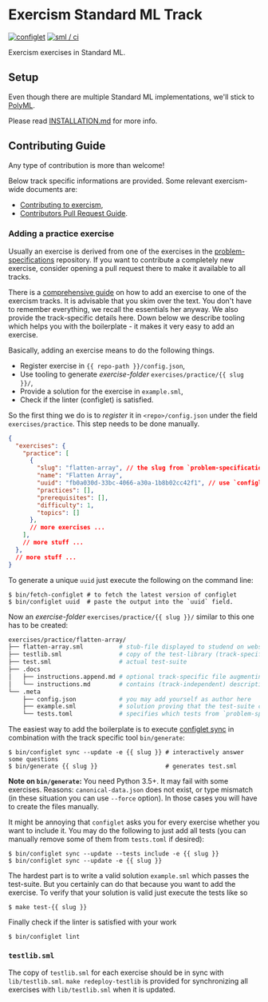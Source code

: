 # Exercism Standard ML Track

[![configlet](https://github.com/exercism/sml/workflows/Configlet/badge.svg)](https://github.com/exercism/sml/actions/workflows/configlet.yml?query=workflow%3Aconfiglet) [![sml / ci](https://github.com/exercism/sml/workflows/sml%20/%20ci/badge.svg)](https://github.com/exercism/sml/actions/workflows/ci.yml?query=workflow%3A%22sml+%2F+ci%22)

Exercism exercises in Standard ML.

## Setup

Even though there are multiple Standard ML implementations, we'll stick to
[PolyML](https://polyml.org/).

Please read [INSTALLATION.md](docs/INSTALLATION.md) for more info.

## Contributing Guide

Any type of contribution is more than welcome!

Below track specific informations are provided. Some relevant exercism-wide documents are:

- [Contributing to exercism](https://github.com/exercism/docs/tree/main/building),
- [Contributors Pull Request Guide](https://exercism.org/docs/building/github/contributors-pull-request-guide).

### Adding a practice exercise

Usually an exercise is derived from one of the exercises in the
[problem-specifications](https://github.com/exercism/problem-specifications) repository. If you want
to contribute a completely new exercise, consider opening a pull request there to make it available
to all tracks.

There is a [comprehensive guide][guide-practice-exercise] on how to add an exercise to one of the
exercism tracks. It is advisable that you skim over the text. You don't have to remember everything,
we recall the essentials her anyway. We also provide the track-specific details here. Down below we
describe tooling which helps you with the boilerplate - it makes it very easy to add an exercise.

Basically, adding an exercise means to do the following things.

- Register exercise in `{{ repo-path }}/config.json`,
- Use tooling to generate *exercise-folder* `exercises/practice/{{ slug }}/`,
- Provide a solution for the exercise in `example.sml`,
- Check if the linter (configlet) is satisfied.

So the first thing we do is to *register* it in `<repo>/config.json` under the field
`exercises/practice`. This step needs to be done manually.

```json
{
  "exercises": {
    "practice": [
      {
        "slug": "flatten-array", // the slug from `problem-specifications`
        "name": "Flatten Array",
        "uuid": "fb0a030d-33bc-4066-a30a-1b8b02cc42f1", // use `configlet` to generate this
        "practices": [],
        "prerequisites": [],
        "difficulty": 1,
        "topics": []
      },
      // more exercises ...
    ],
    // more stuff ...
  },
  // more stuff ...
}
```

To generate a unique `uuid` just execute the following on the command line:

```shell
$ bin/fetch-configlet # to fetch the latest version of configlet
$ bin/configlet uuid  # paste the output into the `uuid` field.
```

Now an *exercise-folder* `exercises/practice/{{ slug }}/` similar to this one has to be created:

```sh
exercises/practice/flatten-array/
├── flatten-array.sml          # stub-file displayed to studend on website
├── testlib.sml                # copy of the test-library (track-specific)
├── test.sml                   # actual test-suite
├── .docs
│   ├── instructions.append.md # optional track-specific file augmenting `instructions.md`
│   └── instructions.md        # contains (track-independent) description of the exercise
└── .meta
    ├── config.json            # you may add yourself as author here
    ├── example.sml            # solution proving that the test-suite can actually be satisfied
    └── tests.toml             # specifies which tests from `problem-specifications` are implemented
```

The easiest way to add the boilerplate is to execute [configlet
sync](https://exercism.org/docs/building/configlet/sync) in combination with the track specific tool
`bin/generate`:

```shell
$ bin/configlet sync --update -e {{ slug }} # interactively answer some questions
$ bin/generate {{ slug }}                   # generates test.sml
```

**Note on `bin/generate`:** You need Python 3.5+. It may fail with some exercises. Reasons:
`canonical-data.json` does not exist, or type mismatch (in these situation you can use `--force`
option). In those cases you will have to create the files manually.

It might be annoying that `configlet` asks you for every exercise whether you want to include it.
You may do the following to just add all tests (you can manually remove some of them from
`tests.toml` if desired):

```shell
$ bin/configlet sync --update --tests include -e {{ slug }}
$ bin/configlet sync --update -e {{ slug }}
```

The hardest part is to write a valid solution `example.sml` which passes the test-suite. But you
certainly can do that because you want to add the exercise. To verify that your solution is valid
just execute the tests like so

```shell
$ make test-{{ slug }}
```

Finally check if the linter is satisfied with your work

```shell
$ bin/configlet lint
```

### `testlib.sml`

The copy of `testlib.sml` for each exercise should be in sync with `lib/testlib.sml`. `make
redeploy-testlib` is provided for synchronizing all exercises with `lib/testlib.sml` when it is
updated.


[guide-practice-exercise]: https://exercism.org/docs/building/tracks/practice-exercises
